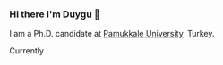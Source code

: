 ### Hi there I'm Duygu 👋

I am a Ph.D. candidate at [Pamukkale University](https://www.pau.edu.tr/pau/en), Turkey.

Currently
<!--
**duygutopaloglu/duygutopaloglu** is a ✨ _special_ ✨ repository because its `README.md` (this file) appears on your GitHub profile.

Here are some ideas to get you started:

- 🔭 I’m currently working on ...
- 🌱 I’m currently learning ...
- 👯 I’m looking to collaborate on ...
- 🤔 I’m looking for help with ...
- 💬 Ask me about ...
- 📫 How to reach me: ...
- 😄 Pronouns: ...
- ⚡ Fun fact: ...
-->
